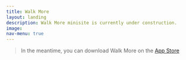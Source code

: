 ```yaml
---
title: Walk More
layout: landing
description: Walk More minisite is currently under construction.
image:
nav-menu: true
---
```

>In the meantime, you can download Walk More on the [App Store](https://itunes.apple.com/us/app/walk-more-powerful-pedometer/id1198077980?mt=88)

